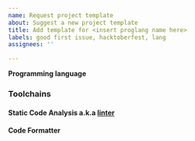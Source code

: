 ```yaml
---
name: Request project template
about: Suggest a new project template
title: Add template for <insert proglang name here>
labels: good first issue, hacktoberfest, lang
assignees: ''

---
```


**Programming language**
<!-- e.g POSIX Shell -->


### Toolchains

#### Static Code Analysis a.k.a [linter](https://en.m.wikipedia.org/wiki/Lint_(software))
<!-- e.g [shellcheck](https://shellcheck.net) -->

#### Code Formatter
<!-- e.g [indent](https://www.gnu.org/software/indent) -->

<!-- Others like:

#### Security Audit
shellshock

#### Update Dependencies
```
git submodule update --recurse vendor
```

#### Others
- development server
- previewer
- anything else?

Please provide hyperlink whenever possible
-->
